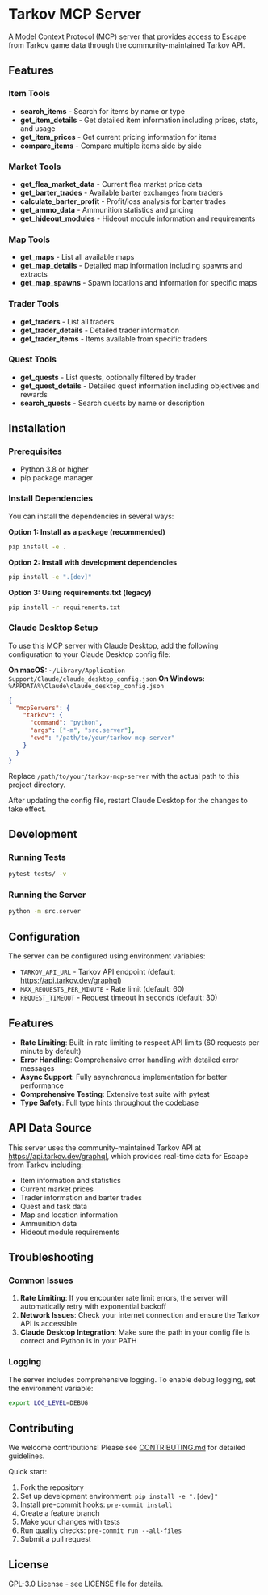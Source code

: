 # Tarkov MCP Server

A Model Context Protocol (MCP) server that provides access to Escape from Tarkov game data through the community-maintained Tarkov API.

## Features

### Item Tools

- **search_items** - Search for items by name or type
- **get_item_details** - Get detailed item information including prices, stats, and usage
- **get_item_prices** - Get current pricing information for items
- **compare_items** - Compare multiple items side by side

### Market Tools

- **get_flea_market_data** - Current flea market price data
- **get_barter_trades** - Available barter exchanges from traders
- **calculate_barter_profit** - Profit/loss analysis for barter trades
- **get_ammo_data** - Ammunition statistics and pricing
- **get_hideout_modules** - Hideout module information and requirements

### Map Tools

- **get_maps** - List all available maps
- **get_map_details** - Detailed map information including spawns and extracts
- **get_map_spawns** - Spawn locations and information for specific maps

### Trader Tools

- **get_traders** - List all traders
- **get_trader_details** - Detailed trader information
- **get_trader_items** - Items available from specific traders

### Quest Tools

- **get_quests** - List quests, optionally filtered by trader
- **get_quest_details** - Detailed quest information including objectives and rewards
- **search_quests** - Search quests by name or description

## Installation

### Prerequisites

- Python 3.8 or higher
- pip package manager

### Install Dependencies

You can install the dependencies in several ways:

**Option 1: Install as a package (recommended)**

```bash
pip install -e .
```

**Option 2: Install with development dependencies**

```bash
pip install -e ".[dev]"
```

**Option 3: Using requirements.txt (legacy)**

```bash
pip install -r requirements.txt
```

### Claude Desktop Setup

To use this MCP server with Claude Desktop, add the following configuration to your Claude Desktop config file:

**On macOS:** `~/Library/Application Support/Claude/claude_desktop_config.json`
**On Windows:** `%APPDATA%\Claude\claude_desktop_config.json`

```json
{
  "mcpServers": {
    "tarkov": {
      "command": "python",
      "args": ["-m", "src.server"],
      "cwd": "/path/to/your/tarkov-mcp-server"
    }
  }
}
```

Replace `/path/to/your/tarkov-mcp-server` with the actual path to this project directory.

After updating the config file, restart Claude Desktop for the changes to take effect.

## Development

### Running Tests

```bash
pytest tests/ -v
```

### Running the Server

```bash
python -m src.server
```

## Configuration

The server can be configured using environment variables:

- `TARKOV_API_URL` - Tarkov API endpoint (default: https://api.tarkov.dev/graphql)
- `MAX_REQUESTS_PER_MINUTE` - Rate limit (default: 60)
- `REQUEST_TIMEOUT` - Request timeout in seconds (default: 30)

## Features

- **Rate Limiting**: Built-in rate limiting to respect API limits (60 requests per minute by default)
- **Error Handling**: Comprehensive error handling with detailed error messages
- **Async Support**: Fully asynchronous implementation for better performance
- **Comprehensive Testing**: Extensive test suite with pytest
- **Type Safety**: Full type hints throughout the codebase

## API Data Source

This server uses the community-maintained Tarkov API at https://api.tarkov.dev/graphql, which provides real-time data for Escape from Tarkov including:

- Item information and statistics
- Current market prices
- Trader information and barter trades
- Quest and task data
- Map and location information
- Ammunition data
- Hideout module requirements

## Troubleshooting

### Common Issues

1. **Rate Limiting**: If you encounter rate limit errors, the server will automatically retry with exponential backoff
2. **Network Issues**: Check your internet connection and ensure the Tarkov API is accessible
3. **Claude Desktop Integration**: Make sure the path in your config file is correct and Python is in your PATH

### Logging

The server includes comprehensive logging. To enable debug logging, set the environment variable:

```bash
export LOG_LEVEL=DEBUG
```

## Contributing

We welcome contributions! Please see [CONTRIBUTING.md](CONTRIBUTING.md) for detailed guidelines.

Quick start:

1. Fork the repository
2. Set up development environment: `pip install -e ".[dev]"`
3. Install pre-commit hooks: `pre-commit install`
4. Create a feature branch
5. Make your changes with tests
6. Run quality checks: `pre-commit run --all-files`
7. Submit a pull request

## License

GPL-3.0 License - see LICENSE file for details.
